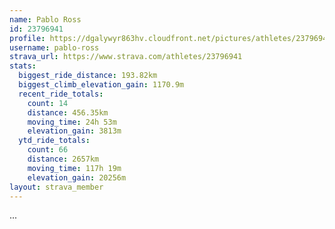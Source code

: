 ```yaml
---
name: Pablo Ross
id: 23796941
profile: https://dgalywyr863hv.cloudfront.net/pictures/athletes/23796941/14615399/1/large.jpg
username: pablo-ross
strava_url: https://www.strava.com/athletes/23796941
stats:
  biggest_ride_distance: 193.82km
  biggest_climb_elevation_gain: 1170.9m
  recent_ride_totals:
    count: 14
    distance: 456.35km
    moving_time: 24h 53m
    elevation_gain: 3813m
  ytd_ride_totals:
    count: 66
    distance: 2657km
    moving_time: 117h 19m
    elevation_gain: 20256m
layout: strava_member
--- 
```

...
